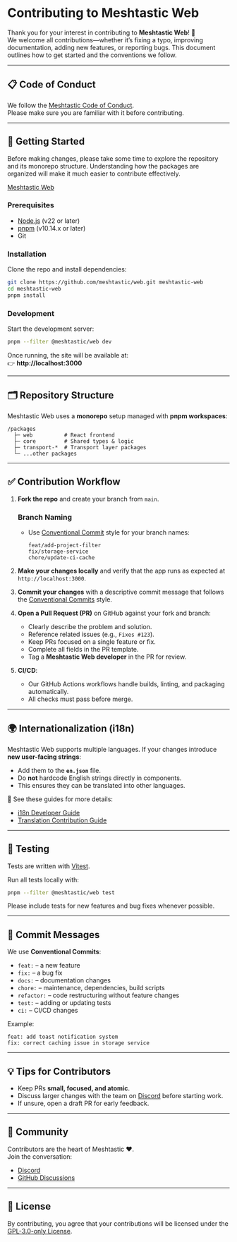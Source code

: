 # Contributing to Meshtastic Web

Thank you for your interest in contributing to **Meshtastic Web**! 🎉  
We welcome all contributions—whether it’s fixing a typo, improving documentation, adding new features, or reporting bugs. This document outlines how to get started and the conventions we follow.

---

## 📋 Code of Conduct
We follow the [Meshtastic Code of Conduct](https://meshtastic.org/docs/legal/conduct/).  
Please make sure you are familiar with it before contributing.

---

## 🚀 Getting Started
Before making changes, please take some time to explore the repository and its monorepo structure. 
Understanding how the packages are organized will make it much easier to contribute effectively.

[Meshtastic Web](https://github.com/meshtastic/web/)

### Prerequisites
- [Node.js](https://nodejs.org/) (v22 or later)  
- [pnpm](https://pnpm.io/) (v10.14.x or later)  
- Git  

### Installation
Clone the repo and install dependencies:

```bash
git clone https://github.com/meshtastic/web.git meshtastic-web
cd meshtastic-web
pnpm install
```

### Development
Start the development server:

```bash
pnpm --filter @meshtastic/web dev
```

Once running, the site will be available at:  
👉 **http://localhost:3000**

---

## 🗂 Repository Structure
Meshtastic Web uses a **monorepo** setup managed with **pnpm workspaces**:

```
/packages
  ├─ web          # React frontend
  ├─ core         # Shared types & logic
  ├─ transport-*  # Transport layer packages
  └─ ...other packages
```

---

## ✅ Contribution Workflow

1. **Fork the repo** and create your branch from `main`.  

   ### Branch Naming
   - Use [Conventional Commit](https://www.conventionalcommits.org/) style for your branch names:
     ```
     feat/add-project-filter
     fix/storage-service
     chore/update-ci-cache
     ```

2. **Make your changes locally** and verify that the app runs as expected at `http://localhost:3000`.  

3. **Commit your changes** with a descriptive commit message that follows the [Conventional Commits](https://www.conventionalcommits.org/) style.  

4. **Open a Pull Request (PR)** on GitHub against your fork and branch:
   - Clearly describe the problem and solution.  
   - Reference related issues (e.g., `Fixes #123`).  
   - Keep PRs focused on a single feature or fix.  
   - Complete all fields in the PR template.
   - Tag a **Meshtastic Web developer** in the PR for review.  

5. **CI/CD**:
   - Our GitHub Actions workflows handle builds, linting, and packaging automatically.  
   - All checks must pass before merge.  

---

## 🌍 Internationalization (i18n)

Meshtastic Web supports multiple languages. If your changes introduce **new user-facing strings**:

- Add them to the **`en.json`** file.  
- Do **not** hardcode English strings directly in components.  
- This ensures they can be translated into other languages.  

🔗 See these guides for more details:  
- [i18n Developer Guide](https://github.com/meshtastic/web/blob/main/packages/web/CONTRIBUTING_I18N_DEVELOPER_GUIDE.md)  
- [Translation Contribution Guide](https://github.com/meshtastic/web/blob/main/packages/web/CONTRIBUTING_TRANSLATIONS.md)  

---

## 🧪 Testing
Tests are written with [Vitest](https://vitest.dev/).  

Run all tests locally with:  

```bash
pnpm --filter @meshtastic/web test 
```

Please include tests for new features and bug fixes whenever possible.

---

## 📝 Commit Messages
We use **Conventional Commits**:

- `feat:` – a new feature  
- `fix:` – a bug fix  
- `docs:` – documentation changes  
- `chore:` – maintenance, dependencies, build scripts  
- `refactor:` – code restructuring without feature changes  
- `test:` – adding or updating tests  
- `ci:` – CI/CD changes  

Example:
```
feat: add toast notification system
fix: correct caching issue in storage service
```

---

## 💡 Tips for Contributors
- Keep PRs **small, focused, and atomic**.  
- Discuss larger changes with the team on [Discord](https://discord.gg/meshtastic) before starting work.  
- If unsure, open a draft PR for early feedback.  

---

## 🙌 Community
Contributors are the heart of Meshtastic ❤️.  
Join the conversation:  
- [Discord](https://discord.gg/meshtastic)  
- [GitHub Discussions](https://github.com/meshtastic/web/discussions)  

---

## 📜 License
By contributing, you agree that your contributions will be licensed under the [GPL-3.0-only License](../LICENSE).  
